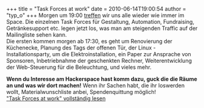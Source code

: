 +++
title = "Task Forces at work"
date = 2010-06-14T19:00:54
author = "typ_o"
+++
Morgen um 19:00
[treffen](http://flipdot.org/wiki/index.php?title=Flipdot_Treffen) wir
uns alle wieder wie immer im Space. Die einzelnen Task Forces für
Gestaltung, Automation, Fundraising, Getränkesupport etc. legen jetzt
los, was man am steigenden Traffic auf der Mailingliste sehen kann.  
Die ersten kommen morgen ab 17:30, es geht um Renovierung der
Küchenecke, Planung des Tags der offenen Tür, der Linux -
Installationsparty, um die Elektroinstallation, ein Paper zur Ansprache
von Sponsoren, Inbetriebnahme der geschenkten Rechner, Weiterentwicklung
der Web-Steuerung für die Beleuchtung, und vieles mehr.  
  
**Wenn du Interesse am Hackerspace hast komm dazu, guck die die Räume an
und was wir dort machen\!** Wenn ihr Sachen habt, die ihr loswerden
wollt, Materialwunschliste anbei, Spendenquittung möglich\!  
["Task Forces at work" vollständig
lesen](https://flipdot.org/blog/archives/92-Task-Forces-at-work.html#extended)
